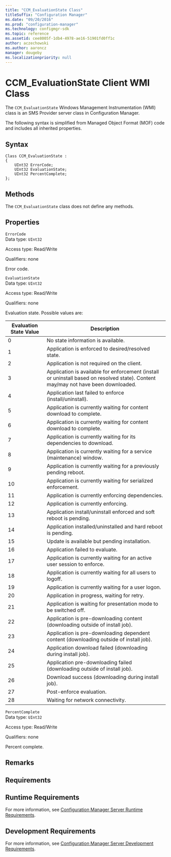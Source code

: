 ```yaml
---
title: "CCM_EvaluationState Class"
titleSuffix: "Configuration Manager"
ms.date: "09/20/2016"
ms.prod: "configuration-manager"
ms.technology: configmgr-sdk
ms.topic: reference
ms.assetid: cee8005f-1db4-4978-ae16-51901fd0ff1c
author: aczechowski
ms.author: aaroncz
manager: dougeby
ms.localizationpriority: null
---
```


# CCM_EvaluationState Client WMI Class

The `CCM_EvaluationState` Windows Management Instrumentation (WMI) class is an SMS Provider server class in Configuration Manager.

 The following syntax is simplified from Managed Object Format (MOF) code and includes all inherited properties.  

## Syntax  

```  
Class CCM_EvaluationState :    
{  
    UInt32 ErrorCode;  
    UInt32 EvaluationState;  
    UInt32 PercentComplete;  
};  
```  

## Methods  
 The `CCM_EvaluationState` class does not define any methods.  

## Properties  
 `ErrorCode`  
 Data type: `UInt32`  

 Access type: Read/Write  

 Qualifiers: none  

 Error code.    

 `EvaluationState`  
 Data type: `UInt32`  

 Access type: Read/Write  

 Qualifiers: none  

 Evaluation state. Possible values are:  

|Evaluation State Value|Description|  
|----------------------------|-----------------|  
|0|No state information is available.|  
|1|Application is enforced to desired/resolved state.|  
|2|Application is not required on the client.|  
|3|Application is available for enforcement (install or uninstall based on resolved state). Content may/may not have been downloaded.|  
|4|Application last failed to enforce (install/uninstall).|  
|5|Application is currently waiting for content download to complete.|  
|6|Application is currently waiting for content download to complete.|  
|7|Application is currently waiting for its dependencies to download.|  
|8|Application is currently waiting for a service (maintenance) window.|  
|9|Application is currently waiting for a previously pending reboot.|  
|10|Application is currently waiting for serialized enforcement.|  
|11|Application is currently enforcing dependencies.|  
|12|Application is currently enforcing.|  
|13|Application install/uninstall enforced and soft reboot is pending.|  
|14|Application installed/uninstalled and hard reboot is pending.|  
|15|Update is available but pending installation.|  
|16|Application failed to evaluate.|  
|17|Application is currently waiting for an active user session to enforce.|  
|18|Application is currently waiting for all users to logoff.|  
|19|Application is currently waiting for a user logon.|  
|20|Application in progress, waiting for retry.|  
|21|Application is waiting for presentation mode to be switched off.|  
|22|Application is pre-downloading content (downloading outside of install job).|  
|23|Application is pre-downloading dependent content (downloading outside of install job).|  
|24|Application download failed (downloading during install job).|  
|25|Application pre-downloading failed (downloading outside of install job).|  
|26|Download success (downloading during install job).|  
|27|Post-enforce evaluation.|  
|28|Waiting for network connectivity.|  

 `PercentComplete`  
 Data type: `UInt32`  

 Access type: Read/Write  

 Qualifiers: none  

 Percent complete.    

## Remarks  

## Requirements  

## Runtime Requirements  
 For more information, see [Configuration Manager Server Runtime Requirements](../../../../../develop/core/reqs/server-runtime-requirements.md).  

## Development Requirements  
 For more information, see [Configuration Manager Server Development Requirements](../../../../../develop/core/reqs/server-development-requirements.md).
